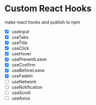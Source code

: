 # Custom React Hooks

make react hooks and publish to npm

- [x] useInput
- [x] useTabs
- [x] useTitle
- [x] useClick
- [x] useHover
- [x] usePreventLeave
- [x] useConfirm
- [x] useBeforeLeave
- [x] useFadeIn
- [ ] useNetwork
- [ ] useNotification
- [ ] useScroll
- [ ] useAxios
